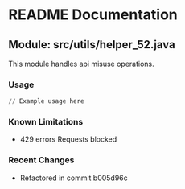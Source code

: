 # README Documentation

## Module: src/utils/helper_52.java

This module handles api misuse operations.

### Usage

```python
// Example usage here
```

### Known Limitations

- 429 errors Requests blocked

### Recent Changes

- Refactored in commit b005d96c
